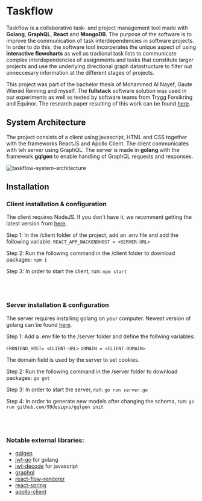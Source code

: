 # Taskflow

Taskflow is a collaborative task- and project management tool made with **Golang**, **GraphQL**, **React** and **MongoDB**. The purpose of the software is to improve the communication of task interdependencies in software projects. In order to do this, the software tool incorperates the unique aspect of using **interactive flowcharts** as well as tradional task lists to communicate complex interdependencies of assignments and tasks that constitute larger projects and use the underlying directional graph datastructure to filter out unneccesary information at the different stages of projects. 

This project was part of the bachelor thesis of Mohammed Al Nayef, Gaute Wierød Rønning and myself. The **fullstack** software solution was used in our experiments as well as tested by software teams from Trygg Forsikring and Equinor. The research paper resulting of this work can be found [here](https://ntnuopen.ntnu.no/ntnu-xmlui/bitstream/handle/11250/2778050/no.ntnu%3ainspera%3a83510435%3a83529130.pdf?sequence=1&isAllowed=y).



## System Architecture
The project consists of a client using javascript, HTML and CSS together with the frameworks ReactJS and Apollo Client. The client communicates with teh server using GraphQL. The server is made in **golang** with the framework **gqlgen** to enable handling of GraphQL requests and responses. 


![taskflow-system-architecture](https://user-images.githubusercontent.com/50367062/180308112-e0e1dee4-30a6-4813-a956-789189f29b17.JPG)

## Installation

### Client installation & configuration

The client requires NodeJS. If you don't have it, we recomment getting the latest version from [here](https://nodejs.org/en/download/).

Step 1: In the /client folder of the project, add an .env file and add the following variable: `REACT_APP_BACKENDHOST = <SERVER-URL>`

Step 2: Run the following command in the /client folder to download packages: `npm i`

Step 3: In order to start the client, run: `npm start`

<br></br>
### Server installation & configuration

The server requires installing golang on your computer. Newest version of golang can be found [here](https://golang.org/dl/).

Step 1: Add a .env file to the /server folder and define the follwing variables:

`FRONTEND_HOST= <CLIENT-URL>`
`DOMAIN = <CLIENT-DOMAIN>`

The domain field is used by the server to set cookies.

Step 2: Run the following command in the /server folder to download packages: `go get`

Step 3: In order to start the server, run: `go run server.go`

Step 4: In order to generate new models after changing the schema, run: `go run github.com/99designs/gqlgen init`

<br></br>
### Notable external libraries:
- [gqlgen](https://github.com/99designs/gqlgen)
- [jwt-go](https://github.com/dgrijalva/jwt-go) for golang
- [jwt-decode](https://www.npmjs.com/package/jwt-decode) for javascript
- [graphql](https://www.npmjs.com/package/graphql)
- [react-flow-renderer](https://www.npmjs.com/package/react-flow-renderer)
- [react-spring](https://www.npmjs.com/package/react-spring)
- [apollo-client](https://www.npmjs.com/package/@apollo/client)
